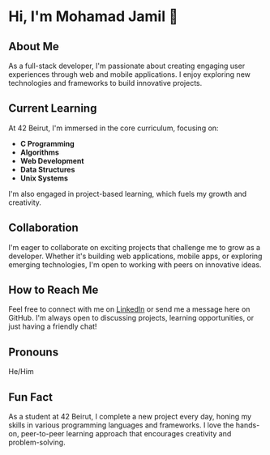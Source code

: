 # Hi, I'm Mohamad Jamil 👋

## About Me
As a full-stack developer, I'm passionate about creating engaging user experiences through web and mobile applications. I enjoy exploring new technologies and frameworks to build innovative projects.

## Current Learning
At 42 Beirut, I'm immersed in the core curriculum, focusing on:
- **C Programming**
- **Algorithms**
- **Web Development**
- **Data Structures**
- **Unix Systems**

I'm also engaged in project-based learning, which fuels my growth and creativity.

## Collaboration
I'm eager to collaborate on exciting projects that challenge me to grow as a developer. Whether it's building web applications, mobile apps, or exploring emerging technologies, I'm open to working with peers on innovative ideas.

## How to Reach Me
Feel free to connect with me on [LinkedIn](https://www.linkedin.com/in/MohamadJamil) or send me a message here on GitHub. I'm always open to discussing projects, learning opportunities, or just having a friendly chat!

## Pronouns
He/Him

## Fun Fact
As a student at 42 Beirut, I complete a new project every day, honing my skills in various programming languages and frameworks. I love the hands-on, peer-to-peer learning approach that encourages creativity and problem-solving.
